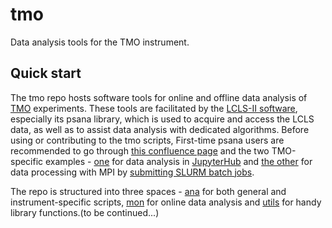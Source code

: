 # tmo
Data analysis tools for the TMO instrument.
## Quick start
The tmo repo hosts software tools for online and offline data analysis of [TMO](https://lcls.slac.stanford.edu/instruments/neh-1-1) experiments. These tools are facilitated by the [LCLS-II software](https://github.com/slac-lcls/lcls2), especially its psana library,  which is used to acquire and access the LCLS data, as well as to assist data analysis with dedicated algorithms. Before using or contributing to the tmo scripts, First-time psana users are recommended to go through 
[this confluence page](https://confluence.slac.stanford.edu/display/LCLSIIData/psana) and the two TMO-specific examples - [one](https://github.com/slac-lcls/tmo/blob/main/ana/general/Analysis_Intro(dVMI).ipynb) for data analysis in [JupyterHub](https://pswww.slac.stanford.edu/jupyterhub/hub/home) and [the other](https://github.com/slac-lcls/tmo/blob/main/ana/general/preprocess_mpi.py) for data processing with MPI by [submitting SLURM batch jobs](https://confluence.slac.stanford.edu/display/PCDS/Submitting+SLURM+Batch+Jobs). 

The repo is structured into three spaces - [ana](https://github.com/slac-lcls/tmo/tree/main/ana) for both general and instrument-specific scripts, [mon](https://github.com/slac-lcls/tmo/tree/main/mon) for online data analysis and [utils](https://github.com/slac-lcls/tmo/tree/main/utils) for handy library functions.(to be continued...) 
